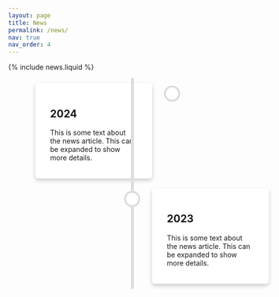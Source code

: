 ```yaml
---
layout: page
title: News
permalink: /news/
nav: true
nav_order: 4
---
```


{% include news.liquid %}

<style>
    .timeline {
        position: relative;
        max-width: 1200px;
        margin: 0 auto;
    }

    .timeline::after {
        content: '';
        position: absolute;
        width: 6px;
        background-color: #ddd;
        top: 0;
        bottom: 0;
        left: 50%;
        margin-left: -3px;
    }

    .container {
        padding: 10px 40px;
        position: relative;
        background-color: inherit;
        width: 50%;
    }

    .left {
        left: 0;
    }

    .right {
        left: 50%;
    }

    .content {
        padding: 20px 30px;
        background-color: white;
        position: relative;
        border-radius: 6px;
    }

    .left .content {
        margin-left: 15px;
    }

    .right .content {
        margin-right: 15px;
    }

    .container::after {
        content: '';
        position: absolute;
        width: 25px;
        height: 25px;
        right: -17px;
        background-color: white;
        border: 4px solid #ddd;
        top: 15px;
        border-radius: 50%;
        z-index: 1;
    }

    .right::after {
        left: -17px;
    }

    /* Add shadows to create the "card" effect */
    .content {
        box-shadow: 0 4px 8px 0 rgba(0,0,0,0.2);
    }

    /* Add more styling according to your preference */
</style>

<div class="timeline">
    <div class="container left">
        <div class="content">
            <h2>2024</h2>
            <p>This is some text about the news article. This can be expanded to show more details.</p>
        </div>
    </div>
    <div class="container right">
        <div class="content">
            <h2>2023</h2>
            <p>This is some text about the news article. This can be expanded to show more details.</p>
        </div>
    </div>
    <!-- Repeat the container divs for each news article -->
</div>

<script type='text/javascript'>
    document.addEventListener('DOMContentLoaded', (event) => {
    const expandables = document.querySelectorAll('.content');
    expandables.forEach((item) => {
        item.addEventListener('click', function() {
            // Toggle expanded class to change height or show more content
            this.classList.toggle('expanded');
            // You might want to change this to adjust the display of expanded content
        });
    });
});
</script>
